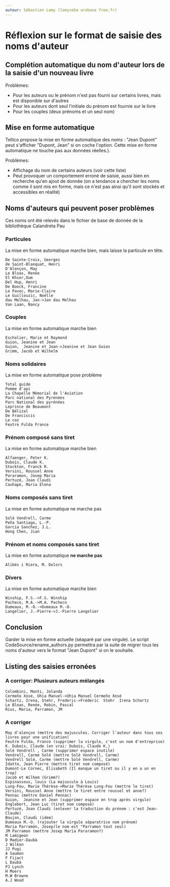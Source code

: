```yaml
---
auteur: Sébastien Lamy (lamyseba arobase free.fr)
---
```


Réflexion sur le format de saisie des noms d'auteur
===========================================================



Complétion automatique du nom d'auteur lors de la saisie d'un nouveau livre
-------------------------------------
Problèmes:

 * Pour les auteurs ou le prénom n'est pas fourni sur certains livres, mais
   est disponible sur d'autres
 * Pour les auteurs dont seul l'initiale du prénom est fournie sur le livre
 * Pour les couples (deux prénoms et un seul nom)



Mise en forme automatique
-------------------------------------
Tellico propose la mise en forme automatique des noms : "Jean Dupont" peut
s'afficher "Dupont, Jean" si on coche l'option. Cette mise en forme 
automatique ne touche pas aux données réelles.).

Problèmes:

 * Affichage du nom de certains auteurs (voir cette liste)
 * Peut provoquer un comportement erroné de saisie, aussi bien en recherche
   qu'en ajout de donnée (on a tendance a chercher les noms comme il sont mis
   en forme, mais ce n'est pas ainsi qu'il sont stockés et accessibles en 
   réalité)



Noms d'auteurs qui peuvent poser problèmes
-------------------------------------
Ces noms ont été relevés dans le fichier de base de donnée de la bibliothèque 
Calandreta Pau

### Particules
La mise en forme automatique marche bien, mais laisse la particule en tête.

    De Sainte-Croix, Georges
    de Saint-Blanquat, Henri 
    D'Alençon, May
    Le Bloas, Renée
    El Khier,Oum 
    Del Hup, Henri
    De Boeck, Francine 
    Le Pavec, Marie-Claire
    Le Guillouzic, Noëlle
    dau Melhau, Jan->Jan dau Melhau
    Van Laan, Nancy

### Couples
La mise en forme automatique marche bien

    Escholier, Marie et Raymond 
    Guion, Jeanine et Jean
    Guion,  Jeanine et Jean->Jeanine et Jean Guion
    Grimm, Jacob et Wilhelm 

### Noms solidaires
La mise en forme automatique pose problème

    Total guide
    Pomme d'api
    La Chapelle Mémorial de l'Aviation
    Parc national des Pyrénées
    Parc National des pyrénées
    Leprince de Beaumont
    De Bélizal
    De Franciscis
    Le coz
    Feutre Fulda France

### Prénom composé sans tiret
La mise en forme automatique marche bien

    Alfaenger, Peter K.
    Dubois, Claude K.
    Stockton, Franck R.
    Versini, Roussel Anne
    Pararamon, Josep Maria
    Pertuzé, Joan Claudi
    Cauhapè, Maria Elena

### Noms composés sans tiret
La mise en forme automatique ne marche pas

    Solé Vendrell, Carme
    Peña Santiago, L.-P.
    Garcia Sanchez, J.L.
    Hong Chen, Jian

### Prénom et noms composés sans tiret
La mise en forme automatique **ne marche pas**

    Alibés i Riera, M. Dolors


### Divers
La mise en forme automatique marche bien

    Winship, F.S.->F.S. Winship
    Pacheco, M.A.->M.A. Pacheco
    Dumeaux, M.-O.->Dumeaux M.-O.
    Langelier, J.-Pierre->J.-Pierre Langelier



Conclusion
-------------------------------------
Garder la mise en forme actuelle (séaparé par une virgule). Le script
CodeSource/rename_authors.py permettra par la suite de migrer tous les noms 
d'auteur vers le format "Jean Dupont" si on le souhaite.



Listing des saisies erronées
-------------------------------------
### A corriger: Plusieurs auteurs mélangés
    Colombini, Monti, Jolanda
    Cermeño Xosé, Uhia Manuel->Uhia Manuel Cermeño Xosé
    Schartz, Irena, Stehr, Frederic->Frederic  Stehr  Irena Schartz
    Le Bloas, Renée, Robin, Pascal
    Rius, Maria, Parramon, JM

### A corriger
    May d'alençon (mettre des majuscules. Corriger l'auteur dans tous ses livres pour une unification)
    Feutre Fulda, France (supprimer la virgule, c'est un nom d'entreprise)
    K. Dubois, Claude (en vrai: Dubois, Claude K.)
    Solé Vendrell , Carme (supprimer espace inutile)
    Vendrell, Carme Solé (mettre Solé Vendrell, Carme)
    Vendrell Solé, Carme (mettre Solé Vendrell, Carme)
    Idatte, Jean Pierre (mettre tiret nom composé)
    Dumont-Le Cornec, Elisabeth (Il manque un tiret ou il y en a un en trop)
    Jacob et Wilhem (Grimm?)
    Espinassous, louis (La majuscule à Louis)
    Lung-Fou, Marie Thérèse->Marie Thérèse Lung-Fou (mettre le tiret)
    Versini, Roussel Anne (mettre le tiret entre roussel et anne?)
    Pennac (mettre Daniel Pennac)
    Guion,  Jeanine et Jean (supprimer espace en trop après virgule)
    Englebert, Jean Luc (tiret nom composé)
    Pertuzé, Joan Claudi (enlever la traduction du prénom : c'est Jean-Claude)
    Boujon, Claudi (idem)
    Dumeaux M.-O. (rajouter la virgule séparatrice nom prénom)
    Maria Parramón, Josep(le nom est "Parramon tout seul)
    JM Parramon (mettre Josep Maria Pararamon?)
    M Lamigeon
    D Madier-Daubà
    J Wilkon
    JJ Pugi
    A Saumon
    F Fijact
    L Daubà
    PJ Lynch
    H Moers
    M.W Browne
    A.J Wood
